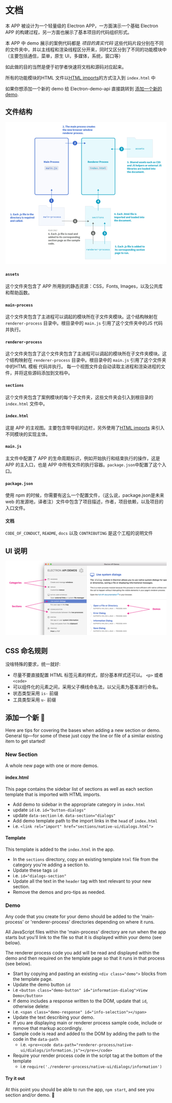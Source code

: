 # 文档

本 APP 被设计为一个轻量级的 Electron APP，一方面演示一个基础 Electron APP 的构建过程，另一方面也展示了基本项目的代码组织形式。

本 APP 中 demo 展示的案例代码都是 _项目的真实代码_ 这些代码片段分别在不同的文件夹中，并以主线程和渲染线程区分开来，同时又区分到了不同的功能模块中（主要包括通信，菜单，原生 UI，多媒体，系统，窗口等）

如此做的目的当然是便于初学者快速将文档和源码对应起来。

所有的功能模块的HTML 文件以[HTML imports](http://www.html5rocks.com/en/tutorials/webcomponents/imports/)的方式注入到 `index.html` 中

如果你想添加一个新的 demo 给 Electron-demo-api 直接跳转到 [添加一个新的 demo](#add-a-section-or-demo).

## 文件结构

![APP 结构图](/assets/img/diagram.png)

#### `assets`
这个文件夹包含了 APP 所用到的静态资源：CSS，Fonts, Images，以及公共库和帮助函数。

#### `main-process`
这个文件夹包含了主进程可以调起的模块所在子文件夹模块。这个结构映射在 `renderer-process` 目录中。根目录中的 `main.js` 引用了这个文件夹中的JS 代码并执行。

#### `renderer-process`
这个文件夹包含了这个文件夹包含了主进程可以调起的模块所在子文件夹模块。这个结构映射在 `renderer-process` 目录中。根目录中的 `main.js` 引用了这个文件夹中的HTML 模板 代码并执行。
每一个视图文件会自动读取主进程和渲染进程的文件，并将这些源码添加到文档中。

#### `sections`
这个文件夹包含了案例模块的每个子文件夹，这些文件夹会引入到根目录的 `index.html` 文件中。

#### `index.html`
这是 APP 的主视图。主要包含带导航的边栏，另外使用了[HTML imports](http://www.html5rocks.com/en/tutorials/webcomponents/imports/) 来引入不同模块的实现主体。

#### `main.js`
主文件中配置了 APP 的生命周期标识，例如开始执行和结束执行的操作，这是 APP 的主入口，也是 APP 中所有文件的执行容器。`package.json`中配置了这个入口。

#### `package.json`
使用 npm 的时候，你需要有这么一个配置文件，（这么说，package.json是未来 web 的发源地，译者注）文件中包含了项目描述，作者，项目依赖，以及项目的入口文件。

#### 文档
 `CODE_OF_CONDUCT`, `README`, `docs` 以及 `CONTRIBUTING` 是这个工程的说明文件 

## UI 说明

![UI 说明](/assets/img/ui-terminology.png)

## CSS 命名规则

没啥特殊的要求，统一就好:

- 尽量不要直接配置 HTML 标签元素的样式，部分基本样式还可以。 `<p>` 或者 `<code>`
- 可以组件化的元素之间，采用父子横线命名法，以父元素为基准进行命名。
- 状态类型采用 `is-` 前缀
- 工具类型采用 `u-` 前缀

## 添加一个新 🌰 

Here are tips for covering the bases when adding a new section or demo. General tip—for some of these just copy the line or file of a similar existing item to get started!

### New Section

A whole new page with one or more demos.

#### index.html

This page contains the sidebar list of sections as well as each section template that is imported with HTML imports.

- Add demo to sidebar in the appropriate category in `index.html`
 - update `id` i.e. `id="button-dialogs"`
 - update `data-section` i.e. `data-section="dialogs"`
- Add demo template path to the import links in the `head` of `index.html`
 - i.e. `<link rel="import" href="sections/native-ui/dialogs.html">`

#### Template

This template is added to the `index.html` in the app.

- In the `sections` directory, copy an existing template `html` file from the category you're adding a section to.
- Update these tags `id`
 - i.e. `id="dialogs-section"`
- Update all the text in the `header` tag with text relevant to your new section.
 - Remove the demos and pro-tips as needed.

### Demo

Any code that you create for your demo should be added to the 'main-process' or 'renderer-process' directories depending on where it runs.


All JavaScript files within the 'main-process' directory are run when the app starts but you'll link to the file so that it is displayed within your demo (see below).

The renderer process code you add will be read and displayed within the demo and then required on the template page so that it runs in that process (see below).

- Start by copying and pasting an existing `<div class="demo">` blocks from the template page.
- Update the demo button `id`
 - i.e `<button class="demo-button" id="information-dialog">View Demo</button>`
- If demo includes a response written to the DOM, update that `id`, otherwise delete:
 - i.e. `<span class="demo-response" id="info-selection"></span>`
- Update the text describing your demo.
- If you are displaying main or renderer process sample code, include or remove that markup accordingly.
 - Sample code is read and added to the DOM by adding the path to the code in the `data-path`
   - i.e. `<pre><code data-path="renderer-process/native-ui/dialogs/information.js"></pre></code>`
 - Require your render process code in the script tag at the bottom of the template
   - i.e  `require('./renderer-process/native-ui/dialogs/information')`

#### Try it out

At this point you should be able to run the app, `npm start`, and see you section and/or demo. :tada:


